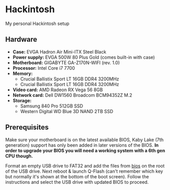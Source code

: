 # Hackintosh

My personal Hackintosh setup

## Hardware

- **Case:** EVGA Hadron Air Mini-ITX Steel Black
- **Power supply:** EVGA 500W 80 Plus Gold (comes built-in with case)     
- **Motherboard:** GIGABYTE GA-Z170N-WIFI (rev. 1.0)
- **Processor:** Intel Core i7 7700
- **Memory:**
  - Crucial Ballistix Sport LT 16GB DDR4 3200MHz
  - Crucial Ballistix Sport LT 16GB DDR4 3200MHz
- **Video card:** AMD Radeon RX Vega 56 8GB
- **Network card:** Dell DW1560 Broadcom BCM94352Z M.2
- **Storage:**
  - Samsung 840 Pro 512GB SSD
  - Western Digital WD Blue 3D NAND 2TB SSD

## Prerequisites

Make sure your motherboard is on the latest available BIOS, Kaby Lake (7th generation) support has only been added in later versions of the BIOS. **In order to upgrade your BIOS you will need a working system with a 6th gen CPU though.**

Format an empty USB drive to FAT32 and add the files from [bios](bios) on the root of the USB drive. Next reboot & launch Q-Flash (can't remember which key but normally it's shown at the bottom of the boot screen). Follow the instructions and select the USB drive with updated BIOS to proceed.
